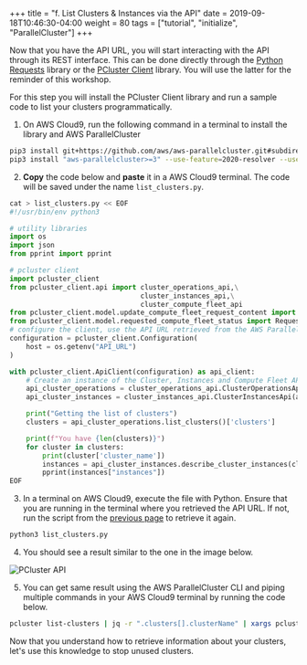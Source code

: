 +++
title = "f. List Clusters & Instances via the API"
date = 2019-09-18T10:46:30-04:00
weight = 80
tags = ["tutorial", "initialize", "ParallelCluster"]
+++

Now that you have the API URL, you will start interacting with the API through its REST interface. This can be done directly through the [Python Requests](https://docs.python-requests.org/en/latest/) library or the [PCluster Client](https://github.com/aws/aws-parallelcluster/tree/develop/api/client/src) library. You will use the latter for the reminder of this workshop.

For this step you will install the PCluster Client library and run a sample code to list your clusters programmatically.

1. On AWS Cloud9, run the following command in a terminal to install the library and AWS ParallelCluster

```bash
pip3 install git+https://github.com/aws/aws-parallelcluster.git#subdirectory=api/client/src --use-feature=2020-resolver --user
pip3 install "aws-parallelcluster>=3" --use-feature=2020-resolver --user
```

2. **Copy** the code below and **paste** it in a AWS Cloud9 terminal. The code will be saved under the name `list_clusters.py`.

```python
cat > list_clusters.py << EOF
#!/usr/bin/env python3

# utility libraries
import os
import json
from pprint import pprint

# pcluster client
import pcluster_client
from pcluster_client.api import cluster_operations_api,\
                                cluster_instances_api,\
                                cluster_compute_fleet_api
from pcluster_client.model.update_compute_fleet_request_content import UpdateComputeFleetRequestContent
from pcluster_client.model.requested_compute_fleet_status import RequestedComputeFleetStatus
# configure the client, use the API URL retrieved from the AWS ParallelCluster API sack output
configuration = pcluster_client.Configuration(
    host = os.getenv("API_URL")
)

with pcluster_client.ApiClient(configuration) as api_client:
    # Create an instance of the Cluster, Instances and Compute Fleet API classes
    api_cluster_operations = cluster_operations_api.ClusterOperationsApi(api_client)
    api_cluster_instances = cluster_instances_api.ClusterInstancesApi(api_client)

    print("Getting the list of clusters")
    clusters = api_cluster_operations.list_clusters()['clusters']

    print(f"You have {len(clusters)}")
    for cluster in clusters:
        print(cluster['cluster_name'])
        instances = api_cluster_instances.describe_cluster_instances(cluster['cluster_name'])
        pprint(instances["instances"])
EOF
```

3. In a terminal on AWS Cloud9, execute the file with Python. Ensure that you are running in the terminal where you retrieved the API URL. If not, run the script from the [previous page](/04-hpc-aws-parallelcluster-api/03-retrieve-api-url.html) to retrieve it again.

```bash
python3 list_clusters.py
```

4. You should see a result similar to the one in the image below.

![PCluster API](/images/hpc-aws-parallelcluster-workshop/pcapi-list.png)

5. You can get same result using the AWS ParallelCluster CLI and piping multiple commands in your AWS Cloud9 terminal by running the code below.

```bash
pcluster list-clusters | jq -r ".clusters[].clusterName" | xargs pcluster describe-cluster-instances --cluster-name
```

Now that you understand how to retrieve information about your clusters, let's use this knowledge to stop unused clusters.
